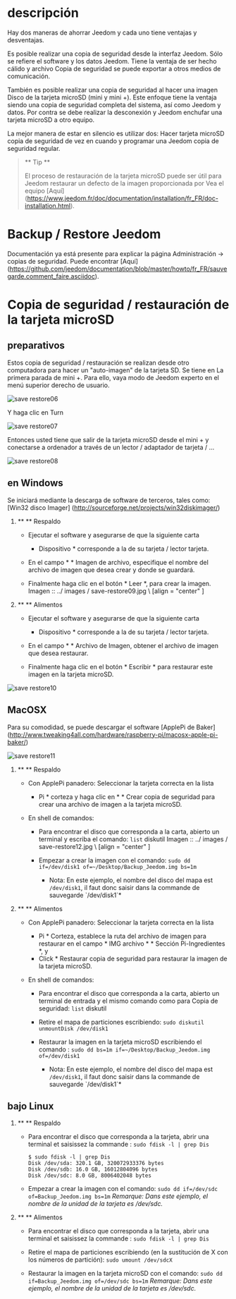 descripción
===========

Hay dos maneras de ahorrar Jeedom y cada uno tiene
ventajas y desventajas.

Es posible realizar una copia de seguridad desde la interfaz
Jeedom. Sólo se refiere el software y los datos Jeedom.
Tiene la ventaja de ser hecho cálido y archivo
Copia de seguridad se puede exportar a otros medios de comunicación.

También es posible realizar una copia de seguridad al hacer una imagen
Disco de la tarjeta microSD (mini y mini +). Este enfoque tiene la ventaja
siendo una copia de seguridad completa del sistema, así como Jeedom y
datos. Por contra se debe realizar la desconexión y Jeedom
enchufar una tarjeta microSD a otro equipo.

La mejor manera de estar en silencio es utilizar dos: Hacer
tarjeta microSD copia de seguridad de vez en cuando y programar una
Jeedom copia de seguridad regular.

> ** Tip **
>
> El proceso de restauración de la tarjeta microSD puede ser útil para
> Jeedom restaurar un defecto de la imagen proporcionada por
> Vea el equipo
> [Aquí] (https://www.jeedom.fr/doc/documentation/installation/fr_FR/doc-installation.html).

Backup / Restore Jeedom
=================================

Documentación ya está presente para explicar la página
Administración → copias de seguridad. Puede encontrar
[Aquí] (https://github.com/jeedom/documentation/blob/master/howto/fr_FR/sauvegarde.comment_faire.asciidoc).

Copia de seguridad / restauración de la tarjeta microSD
===========================================

preparativos
-----------

Estos copia de seguridad / restauración se realizan desde otro
computadora para hacer un "auto-imagen" de la tarjeta SD. Se tiene en
La primera parada de mini +. Para ello, vaya modo de Jeedom
experto en el menú superior derecho de usuario.

![save restore06](../images/save-restore06.jpg)

Y haga clic en Turn

![save restore07](../images/save-restore07.jpg)

Entonces usted tiene que salir de la tarjeta microSD desde el mini + y conectarse a
ordenador a través de un lector / adaptador de tarjeta / ...

![save restore08](../images/save-restore08.jpg)

en Windows
------------

Se iniciará mediante la descarga de software de terceros, tales como:
[Win32 disco Imager] (http://sourceforge.net/projects/win32diskimager/)

1.  ** ** Respaldo

    -   Ejecutar el software y asegurarse de que la siguiente carta
        * Dispositivo * corresponde a la de su tarjeta / lector
        tarjeta.

    -   En el campo * * Imagen de archivo, especifique el nombre del archivo de imagen
        que desea crear y donde se guardará.

    -   Finalmente haga clic en el botón * Leer *, para crear la imagen.
        Imagen :: ../ images / save-restore09.jpg \ [align = "center" \]

2.  ** ** Alimentos

    -   Ejecutar el software y asegurarse de que la siguiente carta
        * Dispositivo * corresponde a la de su tarjeta / lector
        tarjeta.

    -   En el campo * * Archivo de Imagen, obtener el archivo de imagen
        que desea restaurar.

    -   Finalmente haga clic en el botón * Escribir * para restaurar este
        imagen en la tarjeta microSD.

![save restore10](../images/save-restore10.jpg)

MacOSX
-----------

Para su comodidad, se puede descargar el software
[ApplePi de Baker] (http://www.tweaking4all.com/hardware/raspberry-pi/macosx-apple-pi-baker/)

![save restore11](../images/save-restore11.jpg)

1.  ** ** Respaldo

    -   Con ApplePi panadero: Seleccionar la tarjeta correcta en la lista
        * Pi * corteza y haga clic en * * Crear copia de seguridad para crear una
        archivo de imagen a la tarjeta microSD.

    -   En shell de comandos:

        -   Para encontrar el disco que corresponda a la carta, abierto
            un terminal y escriba el comando: `list` diskutil
            Imagen :: ../ images / save-restore12.jpg \ [align = "center" \]

        -   Empezar a crear la imagen con el comando:
            `sudo dd if=/dev/disk1 of=~/Desktop/Backup_Jeedom.img bs=1m`
            * Nota: En este ejemplo, el nombre del disco del mapa
            est `/dev/disk1`, il faut donc saisir dans la commande de
            sauvegarde \`/dev/disk1\`*

2.  ** ** Alimentos

    -   Con ApplePi panadero: Seleccionar la tarjeta correcta en la lista
        * Pi * Corteza, establece la ruta del archivo de imagen para restaurar
        en el campo * IMG archivo * * Sección Pi-Ingredientes *, y
        * Click * Restaurar copia de seguridad para restaurar la imagen de la
        tarjeta microSD.

    -   En shell de comandos:

        -   Para encontrar el disco que corresponda a la carta, abierto
            un terminal de entrada y el mismo comando como para
            Copia de seguridad: `list` diskutil

        -   Retire el mapa de particiones escribiendo:
            `sudo diskutil unmountDisk /dev/disk1`

        -   Restaurar la imagen en la tarjeta microSD escribiendo el comando
            :
            `sudo dd bs=1m if=~/Desktop/Backup_Jeedom.img of=/dev/disk1`
            * Nota: En este ejemplo, el nombre del disco del mapa
            est `/dev/disk1`, il faut donc saisir dans la commande de
            sauvegarde \`/dev/disk1\`*

bajo Linux
----------

1.  ** ** Respaldo

    -   Para encontrar el disco que corresponda a la tarjeta, abrir una
        terminal et saisissez la commande : `sudo fdisk -l | grep Dis`

        ``` {.bash}
        $ sudo fdisk -l | grep Dis
        Disk /dev/sda: 320.1 GB, 320072933376 bytes
        Disk /dev/sdb: 16.0 GB, 16012804096 bytes
        Disk /dev/sdc: 8.0 GB, 8006402048 bytes
        ```

    -   Empezar a crear la imagen con el comando:
        `sudo dd if=/dev/sdc of=Backup_Jeedom.img bs=1m` *Remarque: Dans
        este ejemplo, el nombre de la unidad de la tarjeta es /dev/sdc.*

2.  ** ** Alimentos

    -   Para encontrar el disco que corresponda a la tarjeta, abrir una
        terminal et saisissez la commande : `sudo fdisk -l | grep Dis`

    -   Retire el mapa de particiones escribiendo (en
        la sustitución de X con los números de partición):
        `sudo umount /dev/sdcX`

    -   Restaurar la imagen en la tarjeta microSD con el comando:
        `sudo dd if=Backup_Jeedom.img of=/dev/sdc bs=1m` *Remarque: Dans
        este ejemplo, el nombre de la unidad de la tarjeta es /dev/sdc.*


